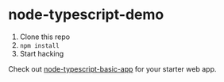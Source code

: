 node-typescript-demo
====================

1. Clone this repo
2. `npm install`
3. Start hacking

Check out [node-typescript-basic-app](https://github.com/kenhowardpdx/node-typescript-basic-app) for your starter web app.